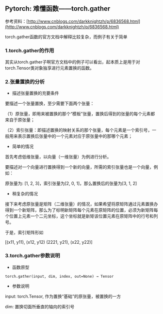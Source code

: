 ## Pytorch: 难懂函数——torch.gather

参考资料：[http://www.cnblogs.com/darkknightzh/p/6836568.html](http://www.cnblogs.com/darkknightzh/p/6836568.html)

torch.gather函数的官方文档中解释比较复杂，而例子有关于简单

### 1.torch.gather的作用

其实从torch.gather子啊官方文档中的例子可以看出，起本质上是用于对torch.Tensor类对象独享进行元素置换的函数。

### 2.张量置换的分析

* 描述张量置换的充要条件

要描述一个张量置换，至少需要下面两个张量：

（1）原张量，即用来被置换的那个“模板”张量，置换后得到的张量的每个元素都来自于原张量；

（2）索引张量：即描述置换的映射关系的那个张量，每个元素是一个索引号，一般用来表示置换后张量中的一个元素对应于原张量中的那哪个元素；

* 简单的情况

首先考虑低维张量，以向量（一维张量）为例进行分析。

要描述对一个向量进行置换得到一个新的向量，所需的索引张量也是一个向量，例如：

原张量为: \[1, 2, 3\]，索引张量为\[2, 0, 1\]，那么置换后的张量为\[3, 1, 2\]

* 稍复杂的情况

接下来考虑原张量是矩阵（二维张量）的情况，如果希望将原矩阵通过元素置换办得到一个新矩阵，那么为了标明新矩阵每个元素在原矩阵的位置，必须为新矩阵每个位置上元素一个二元坐标，这个坐标就是新矩该位置元素在原矩阵中的行号和列号。

于是，索引矩阵形如

\[(x11, y11), (x12, y12)
 (2221, y21), (x22, y22)\]


### 3.torch.gather参数说明

* 函数原型

`torch.gather(input, dim, index, out=None) → Tensor`

* 参数说明

input: torch.Tensor, 作为置换“基础”的原张量，被置换的一方

dim: 置换切面所垂直的轴向的索引号

